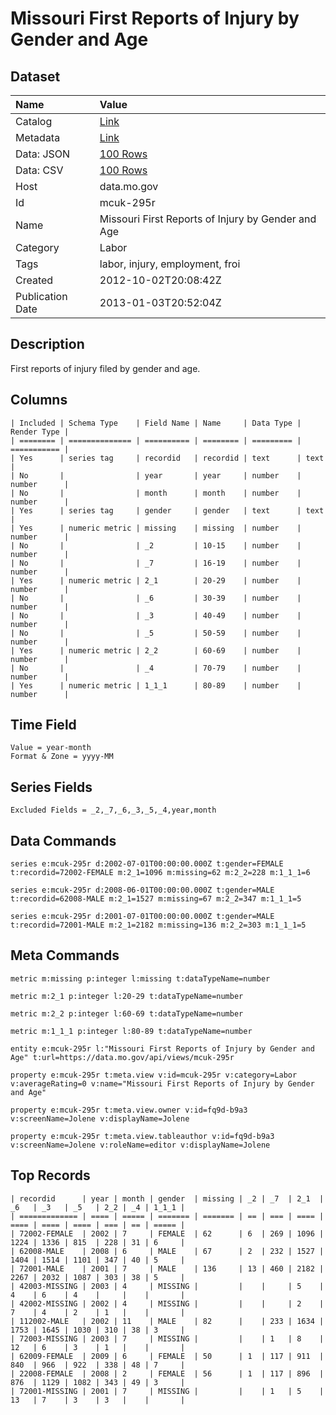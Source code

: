 # Missouri First Reports of Injury by Gender and Age

## Dataset

| Name | Value |
| :--- | :---- |
| Catalog | [Link](https://catalog.data.gov/dataset/missouri-first-reports-of-injury-by-gender-and-age-1f0f3) |
| Metadata | [Link](https://data.mo.gov/api/views/mcuk-295r) |
| Data: JSON | [100 Rows](https://data.mo.gov/api/views/mcuk-295r/rows.json?max_rows=100) |
| Data: CSV | [100 Rows](https://data.mo.gov/api/views/mcuk-295r/rows.csv?max_rows=100) |
| Host | data.mo.gov |
| Id | mcuk-295r |
| Name | Missouri First Reports of Injury by Gender and Age |
| Category | Labor |
| Tags | labor, injury, employment, froi |
| Created | 2012-10-02T20:08:42Z |
| Publication Date | 2013-01-03T20:52:04Z |

## Description

First reports of injury filed by gender and age.

## Columns

```ls
| Included | Schema Type    | Field Name | Name     | Data Type | Render Type |
| ======== | ============== | ========== | ======== | ========= | =========== |
| Yes      | series tag     | recordid   | recordid | text      | text        |
| No       |                | year       | year     | number    | number      |
| No       |                | month      | month    | number    | number      |
| Yes      | series tag     | gender     | gender   | text      | text        |
| Yes      | numeric metric | missing    | missing  | number    | number      |
| No       |                | _2         | 10-15    | number    | number      |
| No       |                | _7         | 16-19    | number    | number      |
| Yes      | numeric metric | 2_1        | 20-29    | number    | number      |
| No       |                | _6         | 30-39    | number    | number      |
| No       |                | _3         | 40-49    | number    | number      |
| No       |                | _5         | 50-59    | number    | number      |
| Yes      | numeric metric | 2_2        | 60-69    | number    | number      |
| No       |                | _4         | 70-79    | number    | number      |
| Yes      | numeric metric | 1_1_1      | 80-89    | number    | number      |
```

## Time Field

```ls
Value = year-month
Format & Zone = yyyy-MM
```

## Series Fields

```ls
Excluded Fields = _2,_7,_6,_3,_5,_4,year,month
```

## Data Commands

```ls
series e:mcuk-295r d:2002-07-01T00:00:00.000Z t:gender=FEMALE t:recordid=72002-FEMALE m:2_1=1096 m:missing=62 m:2_2=228 m:1_1_1=6

series e:mcuk-295r d:2008-06-01T00:00:00.000Z t:gender=MALE t:recordid=62008-MALE m:2_1=1527 m:missing=67 m:2_2=347 m:1_1_1=5

series e:mcuk-295r d:2001-07-01T00:00:00.000Z t:gender=MALE t:recordid=72001-MALE m:2_1=2182 m:missing=136 m:2_2=303 m:1_1_1=5
```

## Meta Commands

```ls
metric m:missing p:integer l:missing t:dataTypeName=number

metric m:2_1 p:integer l:20-29 t:dataTypeName=number

metric m:2_2 p:integer l:60-69 t:dataTypeName=number

metric m:1_1_1 p:integer l:80-89 t:dataTypeName=number

entity e:mcuk-295r l:"Missouri First Reports of Injury by Gender and Age" t:url=https://data.mo.gov/api/views/mcuk-295r

property e:mcuk-295r t:meta.view v:id=mcuk-295r v:category=Labor v:averageRating=0 v:name="Missouri First Reports of Injury by Gender and Age"

property e:mcuk-295r t:meta.view.owner v:id=fq9d-b9a3 v:screenName=Jolene v:displayName=Jolene

property e:mcuk-295r t:meta.view.tableauthor v:id=fq9d-b9a3 v:screenName=Jolene v:roleName=editor v:displayName=Jolene
```

## Top Records

```ls
| recordid      | year | month | gender  | missing | _2 | _7  | 2_1  | _6   | _3   | _5   | 2_2 | _4 | 1_1_1 | 
| ============= | ==== | ===== | ======= | ======= | == | === | ==== | ==== | ==== | ==== | === | == | ===== | 
| 72002-FEMALE  | 2002 | 7     | FEMALE  | 62      | 6  | 269 | 1096 | 1224 | 1336 | 815  | 228 | 31 | 6     | 
| 62008-MALE    | 2008 | 6     | MALE    | 67      | 2  | 232 | 1527 | 1404 | 1514 | 1101 | 347 | 40 | 5     | 
| 72001-MALE    | 2001 | 7     | MALE    | 136     | 13 | 460 | 2182 | 2267 | 2032 | 1087 | 303 | 38 | 5     | 
| 42003-MISSING | 2003 | 4     | MISSING |         |    |     | 5    | 4    | 6    | 4    |     |    |       | 
| 42002-MISSING | 2002 | 4     | MISSING |         |    |     | 2    | 7    | 4    | 2    | 1   |    |       | 
| 112002-MALE   | 2002 | 11    | MALE    | 82      |    | 233 | 1634 | 1753 | 1645 | 1030 | 310 | 38 | 3     | 
| 72003-MISSING | 2003 | 7     | MISSING |         |    | 1   | 8    | 12   | 6    | 3    | 1   |    |       | 
| 62009-FEMALE  | 2009 | 6     | FEMALE  | 50      | 1  | 117 | 911  | 840  | 966  | 922  | 338 | 48 | 7     | 
| 22008-FEMALE  | 2008 | 2     | FEMALE  | 56      | 1  | 117 | 896  | 876  | 1129 | 1082 | 343 | 49 | 3     | 
| 72001-MISSING | 2001 | 7     | MISSING |         |    | 1   | 5    | 13   | 7    | 3    | 3   |    |       | 
```